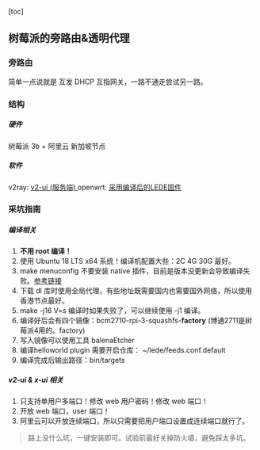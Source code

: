 [toc]
## 树莓派的旁路由&透明代理
### 旁路由
简单一点说就是 互发 DHCP 互指网关，一路不通走尝试另一路。

### 结构
##### 硬件
树莓派 3b + 阿里云 新加坡节点

##### 软件
v2ray: [ v2-ui (服务端) ](https://github.com/sprov065/v2-ui)
openwrt: [ 采用编译后的LEDE固件 ](https://github.com/coolsnowwolf/lede)

### 采坑指南

##### 编译相关
1. **不用 root 编译！**
2. 使用  Ubuntu 18 LTS x64 系统！编译机配置大些：2C 4G 30G 最好。
3. make menuconfig 不要安装 native 插件，目前是版本没更新会导致编译失败。[参考链接](https://github.com/coolsnowwolf/lede/issues/5601)
4. 下载 dl 库时使用全局代理，有些地址既需要国内也需要国外网络，所以使用香港节点最好。
5. make -j16 V=s 编译时如果失败了，可以继续使用 -j1 编译。
6. 编译好后会有四个镜像：bcm2710-rpi-3-squashfs-**factory** (博通2711是树莓派4用的。factory)
7. 写入镜像可以使用工具 balenaEtcher
8. 编译helloworld plugin 需要开启仓库： ~/lede/feeds.conf.default
9. 编译完成后输出路径：bin/targets

##### v2-ui & x-ui 相关
1. 只支持单用户多端口！修改 web 用户密码！修改 web 端口！
2. 开放 web 端口，user 端口！
3. 阿里云可以开放连续端口，所以只需要把用户端口设置成连续端口就行了。
> 路上没什么坑，一键安装即可。试验前最好关掉防火墙，避免踩太多坑。
